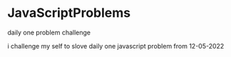 # JavaScriptProblems
daily one problem challenge

i challenge my self to slove daily one javascript problem from 12-05-2022
